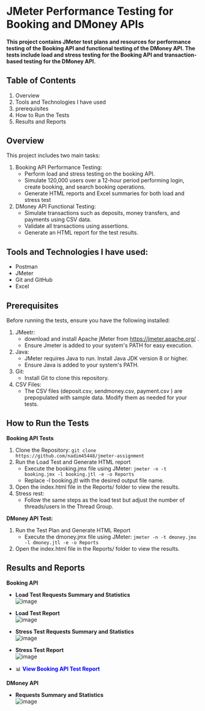# JMeter Performance Testing for Booking and DMoney APIs

#### This project contains JMeter test plans and resources for performance testing of the Booking API and functional testing of the DMoney API. The tests include load and stress testing for the Booking API and transaction-based testing for the DMoney API.

## Table of Contents
1. Overview
2.  Tools and Technologies I have used
3. prerequisites
4. How to Run the Tests
5. Results and Reports

## Overview
This project includes two main tasks:
1. Booking API Performance Testing:
   - Perform load and stress testing on the booking API.
   - Simulate 120,000 users over a 12-hour period performing login, create booking, and search booking operations.
   - Generate HTML reports and Excel summaries for both load and stress test
2. DMoney API Functional Testing:
   - Simulate transactions such as deposits, money transfers, and payments using CSV data.
   - Validate all transactions using assertions.
   - Generate an HTML report for the test results.
  
## Tools and Technologies I have used:
   - Postman
   - JMeter
   - Git and GitHub
   - Excel

## Prerequisites
   Before running the tests, ensure you have the following installed:
   1. JMeetr:
      - download and install Apache jMeter from https://jmeter.apache.org/ .
      - Ensure Jmeter is added to your system's PATH for easy execution.
   2. Java:
       - JMeter requires Java to run. Install Java JDK version 8 or higher.
       - Ensure Java is added to your system's PATH.
   3. Git:
       - Install Git to clone this repository.
   4. CSV Files:
       - The CSV files (deposit.csv, sendmoney.csv, payment.csv ) are prepopulated with sample data. Modify them as needed for your tests.
  
  ## How to Run the Tests<br>
   **Booking API Tests**
  1. Clone the Repository: 
   ``` git clone https://github.com/nadim45448/jmeter-assignment ```
  3. Run the Load Test and Generate HTML report
     - Execute the booking.jmx file using JMeter:
      ``` jmeter -n -t booking.jmx -l booking.jtl -e -o Reports ```       
     - Replace -l booking.jtl with the desired output file name.
  4. Open the index.html file in the Reports/ folder to view the results.
  5. Stress rest:
     - Follow the same steps as the load test but adjust the number of threads/users in the Thread Group.
    
  **DMoney API Test:**
  1. Run the Test Plan and Generate HTML Report
     - Execute the dmoney.jmx file using JMeter: 
      ``` jmeter -n -t dmoney.jmx -l dmoney.jtl -e -o Reports ```
  2.   Open the index.html file in the Reports/ folder to view the results.

## Results and Reports
 **Booking API**
  - **Load Test Requests Summary and Statistics**<br>
   ![image](https://github.com/user-attachments/assets/66dd1c40-6ff8-4cf2-b65a-f71218df753d)

  - **Load Test Report**<br>
   ![image](https://github.com/user-attachments/assets/f1be0506-d2d1-45e6-b248-26a19ba48b64)
   
  - **Stress Test Requests Summary and Statistics**<br>
    ![image](https://github.com/user-attachments/assets/dde3ed72-f577-435d-ac51-5c2cebd841cd)

  - **Stress Test Report**<br>
   ![image](https://github.com/user-attachments/assets/e7f9ef22-8471-4ddf-a450-77c8b335aece)

  - 📊 **<a href="https://docs.google.com/spreadsheets/d/13FlXgoEg1emIJRHJocIbhRUfDzg6O5d_/edit?usp=sharing" target="_blank" style="color: blue; text-decoration: none;">View Booking API Test Report</a>**


 **DMoney API**
  - **Requests Summary and Statistics**<br>
    ![image](https://github.com/user-attachments/assets/9e0faf5f-d827-41b3-b246-b36f61797fa9)




    


    
  


    

    

   

    





    
    
      
     
     
     
     
   





